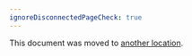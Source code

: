 ```yaml
---
ignoreDisconnectedPageCheck: true
---
```


This document was moved to [another location](../../documentation/index.md).
